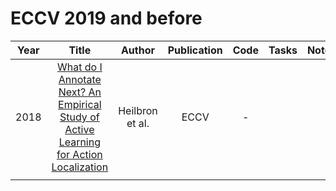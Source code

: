 # ECCV 2019 and before

| Year |                                                       Title                                                       |   Author    | Publication | Code | Tasks | Notes | Datasets| Notions |
|:----:|:-----------------------------------------------------------------------------------------------------------------:|:-----------:|:-----------:|:----:|:----:|:-----:|:-----:|:-----:|
| 2018 | [What do I Annotate Next? An Empirical Study of Active Learning for Action Localization](https://www.ecva.net/papers/eccv_2018/papers_ECCV/html/Fabian_Caba_What_do_I_ECCV_2018_paper.php) | Heilbron et al. |    ECCV     |  -   |      |       |       |
       |

